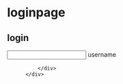 
# loginpage
<html>
<head>
<title></title>
  <link rel="stylesheet" type="text/css" href="style.css">
</head>
  <body>
          <div class="wrapper">
              <div class="from-wrapper sign-in" >
                <form action="">
                   <h2> login</h2>
                  <input type="text" required>
                  <label for="">username</label>
                  </form>
                 
              </div>
          </div>
    
  </body>
</html>

